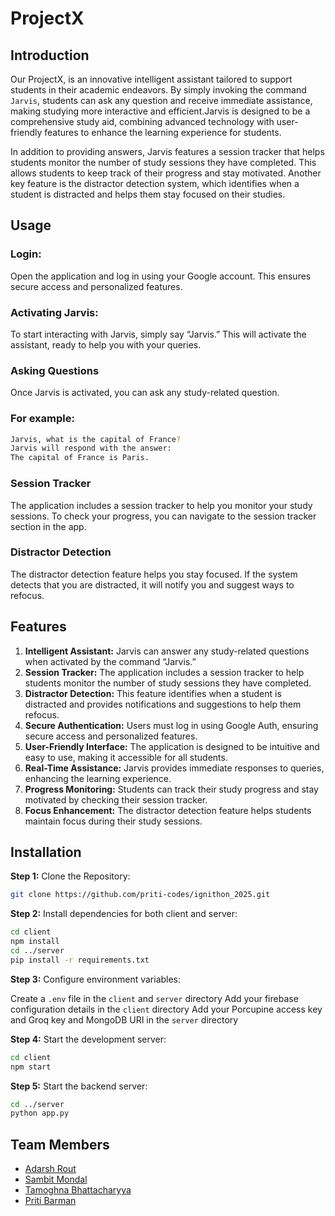 # ProjectX

## Introduction
Our ProjectX, is an innovative intelligent assistant tailored to support students in their academic endeavors. By simply invoking the command `Jarvis`, students can ask any question and receive immediate assistance, making studying more interactive and efficient.Jarvis is designed to be a comprehensive study aid, combining advanced technology with user-friendly features to enhance the learning experience for students. 


In addition to providing answers, Jarvis features a session tracker that helps students monitor the number of study sessions they have completed. This allows students to keep track of their progress and stay motivated. Another key feature is the distractor detection system, which identifies when a student is distracted and helps them stay focused on their studies.
<br>

## Usage

### Login:
Open the application and log in using your Google account. This ensures secure access and personalized features.

### Activating Jarvis:
To start interacting with Jarvis, simply say  “Jarvis.” This will activate the assistant, ready to help you with your queries.

### Asking Questions
Once Jarvis is activated, you can ask any study-related question.

### For example:

```bash
Jarvis, what is the capital of France?
Jarvis will respond with the answer:
The capital of France is Paris.
```

### Session Tracker
The application includes a session tracker to help you monitor your study sessions. To check your progress, you can navigate to the session tracker section in the app.

### Distractor Detection
The distractor detection feature helps you stay focused. If the system detects that you are distracted, it will notify you and suggest ways to refocus.


## Features

1. <strong>Intelligent Assistant:</strong> Jarvis can answer any study-related questions when activated by the command “Jarvis.”
2. <strong>Session Tracker:</strong> The application includes a session tracker to help students monitor the number of study sessions they have completed.
3. <strong>Distractor Detection:</strong> This feature identifies when a student is distracted and provides notifications and suggestions to help them refocus.
4. <strong>Secure Authentication:</strong> Users must log in using Google Auth, ensuring secure access and personalized features.
5. <strong>User-Friendly Interface:</strong> The application is designed to be intuitive and easy to use, making it accessible for all students.
6. <strong>Real-Time Assistance:</strong> Jarvis provides immediate responses to queries, enhancing the learning experience.
7. <strong>Progress Monitoring:</strong> Students can track their study progress and stay motivated by checking their session tracker.
8. <strong>Focus Enhancement:</strong> The distractor detection feature helps students maintain focus during their study sessions.


## Installation

<strong>Step 1:</strong> Clone the Repository:

```bash
git clone https://github.com/priti-codes/ignithon_2025.git
```
<strong>Step 2:</strong> Install dependencies for both client and server:

```bash
cd client
npm install
cd ../server
pip install -r requirements.txt
```

<strong>Step 3:</strong> Configure environment variables:

Create a `.env` file in the `client` and `server` directory
Add your firebase configuration details in the `client` directory 
Add your Porcupine access key and Groq key and MongoDB URI in the `server` directory 

<strong>Step 4:</strong> Start the development server:

```bash
cd client
npm start
```

<strong>Step 5:</strong> Start the backend server:
```bash
cd ../server
python app.py
```

## Team Members
- [Adarsh Rout](https://www.linkedin.com/in/adarsh-rout-only568)
- [Sambit Mondal](https://linkedin.com/sambitm02)
- [Tamoghna Bhattacharyya](https://www.linkedin.com/in/tamoghna-bhattacharyya-80872b331)
- [Priti Barman](https://www.linkedin.com/in/priti-barman-38b343333)
